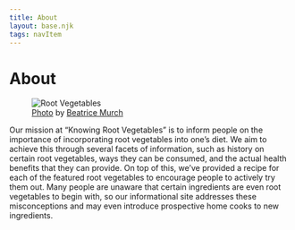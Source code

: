 ```yaml
---
title: About
layout: base.njk
tags: navItem
---
```



<h1 class="d_topic">About</h1>

<article class="About article d_card">
            <div class="aboutimg">
<figure>
    <img src="/images/rootveg.jpg" alt="Root Vegetables">
    <figcaption class="s_cap"><a href="https://flic.kr/p/RnBai">Photo</a> by <a href="https://www.flickr.com/photos/blmurch/">Beatrice Murch</a></figcaption>  
</figure>
            </div>
        <p> Our mission at “Knowing Root Vegetables” is to inform people on the importance of incorporating root vegetables into one’s diet. We aim to achieve this through several facets of information, such as history on certain root vegetables, ways they can be consumed, and the actual health benefits that they can provide. On top of this, we’ve provided a recipe for each of the featured root vegetables to encourage people to actively try them out. Many people are unaware that certain ingredients are even root vegetables to begin with, so our informational site addresses these misconceptions and may even introduce prospective home cooks to new ingredients. </P>
</article>